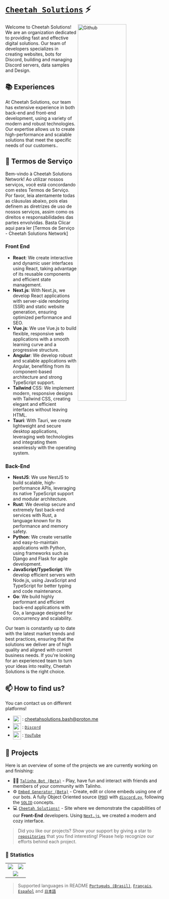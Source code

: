 # [`Cheetah Solutions`]() ⚡  <img src="https://komarev.com/ghpvc/?username=CheetahSolutions&style=flat-square" alt="" align="center" />

<p dir="auto"><a target="_blank" rel="noopener noreferrer nofollow" href="https://raw.githubusercontent.com/onimur/.github/master/.resources/git-header.svg"><img width="55%" align="right" alt="Github" src="https://raw.githubusercontent.com/onimur/.github/master/.resources/git-header.svg" style="max-width: 100%;"></a></p>

Welcome to Cheetah Solutions! We are an organization dedicated to providing fast and effective digital solutions. Our team of developers specializes in creating websites, bots for Discord, building and managing Discord servers, data samples and Design.

## 📚 Experiences

At Cheetah Solutions, our team has extensive experience in both back-end and front-end development, using a variety of modern and robust technologies. Our expertise allows us to create high-performance and scalable solutions that meet the specific needs of our customers..

## 📘 Termos de Serviço

Bem-vindo à Cheetah Solutions Network! Ao utilizar nossos serviços, você está concordando com estes Termos de Serviço. Por favor, leia atentamente todas as cláusulas abaixo, pois elas definem as diretrizes de uso de nossos serviços, assim como os direitos e responsabilidades das partes envolvidas. Basta Clicar aqui para ler [Termos de Serviço - Cheetah Solutions Network]

### Front End
- **React**: We create interactive and dynamic user interfaces using React, taking advantage of its reusable components and efficient state management.
- **Next.js**: With Next.js, we develop React applications with server-side rendering (SSR) and static website generation, ensuring optimized performance and SEO.
- **Vue.js**: We use Vue.js to build flexible, responsive web applications with a smooth learning curve and a progressive structure.
- **Angular**: We develop robust and scalable applications with Angular, benefiting from its component-based architecture and strong TypeScript support.
- **Tailwind** CSS: We implement modern, responsive designs with Tailwind CSS, creating elegant and efficient interfaces without leaving HTML.
- **Tauri**: With Tauri, we create lightweight and secure desktop applications, leveraging web technologies and integrating them seamlessly with the operating system.

### Back-End
- **NestJS**: We use NestJS to build scalable, high-performance APIs, leveraging its native TypeScript support and modular architecture.
- **Rust**: We develop secure and extremely fast back-end services with Rust, a language known for its performance and memory safety.
- **Python**: We create versatile and easy-to-maintain applications with Python, using frameworks such as Django and Flask for agile development.
- **JavaScript/TypeScript**: We develop efficient servers with Node.js, using JavaScript and TypeScript for better typing and code maintenance.
- **Go**: We build highly performant and efficient back-end applications with Go, a language designed for concurrency and scalability.

Our team is constantly up to date with the latest market trends and best practices, ensuring that the solutions we deliver are of high quality and aligned with current business needs. If you're looking for an experienced team to turn your ideas into reality, Cheetah Solutions is the right choice.

## 📫 How to find us?

You can contact us on different platforms!
- <img src="https://i.imgur.com/y8edTyt.png" align="center" width="25" height="25"> :  cheetahsolutions.bash@proton.me
- <img src="https://i.imgur.com/Hi1oMJ5.png" align="center" width="25" height="25"> : [`Discord`](https://discord.gg/cheetahsolutions)
- <img src="https://imgs.search.brave.com/2qL1PDSVsv1kN-1UMLOWfpyV-ZTrN54rry2U0AUg2oc/rs:fit:860:0:0/g:ce/aHR0cHM6Ly93d3cu/cmljaGxhbmRsaWJy/YXJ5Lm9yZy95b3V0/dWJlLWljb24tMi5w/bmcvQEBpbWFnZXMv/aW1hZ2UucG5n" align="center" width="25" height="25"> : [`YouTube`](https://www.youtube.com/@cheetahnetwork)

## 🔭 Projects

Here is an overview of some of the projects we are currently working on and finishing:

- 👨‍🚒 [`Talinho Bot (Beta)`] - Play, have fun and interact with friends and members of your community with Talinho.
- ⚙️ [`Embed Generator (Beta)`] - Create, edit or clone embeds using one of our bots. A fully Object Oriented source ([`POO`]) with [`discord.py`], following the [`SOLID`] concepts.
- 💻 [`Cheetah Solutions!`] - Site where we demonstrate the capabilities of our **Front-End** developers. Using [`Next.js`], we created a modern and cozy interface.

> Did you like our projects? Show your support by giving a star to [`repositories`] that you find interesting! Please help recognize our efforts behind each project.

### 👀 Statistics

<table>
  <tr>
    <td align="center" style="padding=0;width=50%;">
      <img align="center" style="padding=0;" src="https://github-readme-stats.vercel.app/api?username=CheetahSolutions&show_icons=true&title_color=4F8CC9&text_color=9f9f9f&bg_color=151515&hide_border=true&icon_color=4F8CC9&hide_title=true&count_private=true%22" />
    </td>
    <td align="center" style="padding=0;width=50%;">
      <img align="center" style="padding=0;" src="https://github-readme-stats.vercel.app/api/top-langs/?username=CheetahSolutions&layout=compact&title_color=4F8CC9&text_color=9f9f9f&bg_color=151515&hide_border=true&icon_color=4F8CC9&hide=visual%20basic&count_private=true" />
    </td>
  </tr>
  <tr>
    <td align="center" colspan="2" style="padding=0;width=100%;">
      <img align="center" style="padding=0;" src="https://github-readme-activity-graph.vercel.app/graph?username=CheetahSolutions&theme=tokyo-night&custom_title=Cheetah%20Solutions%20Contribution%20Graph" />
    </td>
  </tr>
</table>

> Supported languages ​​in README [`Português (Brasil)`], [`Français`], [`Español`] and [`日本語`]

<!----------------- LINKS --------------->
[`discord.py`]:          https://discordpy.readthedocs.io/en/stable/api.html
[`Next.js`]:             https://nextjs.org/
[`SOLID`]:               https://youtu.be/6SfrO3D4dHM
[`POO`]:                 https://youtu.be/QY0Kdg83orY
[`repositories`]:        https://github.com/CheetahSolutions?tab=repositories
[`GitHub Readme Stats`]: https://github.com/anuraghazra/github-readme-stats

<!--------------- Projects ----------------->
[`Talinho Bot (Beta)`]:    https://github.com/iSimplez/talinho-bot
[`Embed Generator (Beta)`]:https://github.com/iSimplez/embed-generator
[`Cheetah Solutions!`]:             https://cheetah-solutions.netlify.app/en

<!--------------- Language ----------------->
[`Português (Brasil)`]:     https://github.com/CheetahSolutions/CheetahSolutions/tree/main/multilingual-readme/pt-BR/README.md
[`Français`]:                  https://github.com/CheetahSolutions/CheetahSolutions/tree/main/multilingual-readme/fr/README.md
[`Español`]:                 https://github.com/CheetahSolutions/CheetahSolutions/tree/main/multilingual-readme/es/README.md
[`日本語`]:                https://github.com/CheetahSolutions/CheetahSolutions/tree/main/multilingual-readme/ja-JA/README.md
